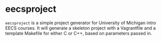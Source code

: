 # eecsproject

`eecsproject` is a simple project generator for University of Michigan
intro EECS courses. It will generate a skeleton project with a Vagrantfile and
a template Makefile for either C or C++, based on parameters passed in.
